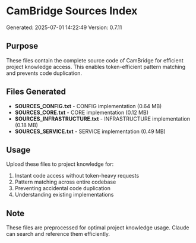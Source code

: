 ﻿# CamBridge Sources Index
Generated: 2025-07-01 14:22:49
Version: 0.7.11

## Purpose
These files contain the complete source code of CamBridge for efficient project knowledge access.
This enables token-efficient pattern matching and prevents code duplication.

## Files Generated
- **SOURCES_CONFIG.txt** - CONFIG implementation (0.64 MB)
- **SOURCES_CORE.txt** - CORE implementation (0.12 MB)
- **SOURCES_INFRASTRUCTURE.txt** - INFRASTRUCTURE implementation (0.18 MB)
- **SOURCES_SERVICE.txt** - SERVICE implementation (0.49 MB)

## Usage
Upload these files to project knowledge for:
1. Instant code access without token-heavy requests
2. Pattern matching across entire codebase
3. Preventing accidental code duplication
4. Understanding existing implementations

## Note
These files are preprocessed for optimal project knowledge usage.
Claude can search and reference them efficiently.
